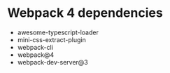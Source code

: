 # Webpack 4 dependencies

- awesome-typescript-loader
- mini-css-extract-plugin
- webpack-cli
- webpack@4
- webpack-dev-server@3
